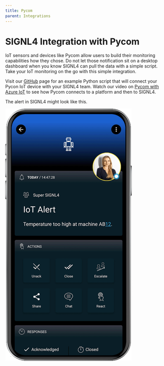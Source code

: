 ```yaml
---
title: Pycom
parent: Integrations
---
```


# SIGNL4 Integration with Pycom

IoT sensors and devices like Pycom allow users to build their monitoring capabilities how they chose. Do not let those notification sit on a desktop dashboard when you know SIGNL4 can pull the data with a simple script. Take your IoT monitoring on the go with this simple integration.

Visit our [GitHub](https://github.com/signl4/s4-iot-pycom) page for an example Python script that will connect your Pycon IoT device with your SIGNL4 team. Watch our video on [Pycom with Azure IoT](https://www.youtube.com/watch?v=pRqpKZ7mO1s) to see how Pycom connects to a platform and then to SIGNL4.

The alert in SIGNL4 might look like this.

![SIGNL4 Alert](signl4-iot.png)
